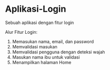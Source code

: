 # Aplikasi-Login
Sebuah aplikasi dengan fitur login

Alur Fitur Login:
1. Memasukan nama, email, dan password
2. Memvalidasi masukan
3. Memvalidasi pengguna dengan deteksi wajah
4. Masukan nama ibu untuk validasi
5. Menampilkan halaman Home
